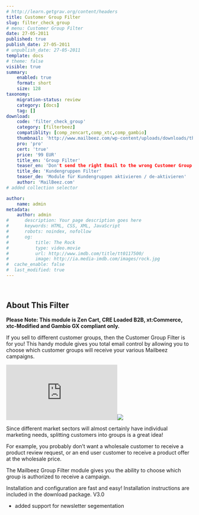 ```yaml
---
# http://learn.getgrav.org/content/headers
title: Customer Group Filter
slug: filter_check_group
# menu: Customer Group Filter
date: 27-05-2011
published: true
publish_date: 27-05-2011
# unpublish_date: 27-05-2011
template: docs
# theme: false
visible: true
summary:
    enabled: true
    format: short
    size: 128
taxonomy:
    migration-status: review
    category: [docs]
    tag: []
download:
    code: 'filter_check_group'
    category: [filterbeez]
    compatiblity: [comp_zencart,comp_xtc,comp_gambio]
    thumbnail: 'http://www.mailbeez.com/wp-content/uploads/downloads/thumbnails/2011/06/icon_32.png'
    pro: 'pro'
    cert: 'true'
    price: '99 EUR'
    title_en: 'Group Filter'
    teaser_en: 'Don't send the right Email to the wrong Customer Group'
    title_de: 'Kundengruppen Filter'
    teaser_de: 'Module für Kundengruppen aktivieren / de-aktivieren'
    author: 'MailBeez.com'
# added collection selector

author:
    name: admin
metadata:
    author: admin
#      description: Your page description goes here
#      keywords: HTML, CSS, XML, JavaScript
#      robots: noindex, nofollow
#      og:
#          title: The Rock
#          type: video.movie
#          url: http://www.imdb.com/title/tt0117500/
#          image: http://ia.media-imdb.com/images/rock.jpg
#  cache_enable: false
#  last_modified: true
---
```


 

## About This Filter

**Please Note: This module is Zen Cart, CRE Loaded B2B, xt:Commerce, xtc-Modified and Gambio GX compliant only.**

If you sell to different customer groups, then the Customer Group Filter is for you! This handy module gives you total email control by allowing you to choose which customer groups will receive your various Mailbeez campaigns.

[![](http://localhost/wordpress_mailbeez_EOL/wp-content/themes/awake/lib/scripts/timthumb/thumb.php?src=http://www.mailbeez.com/images/doc/filterbeez/filter_check_group/customer_group_filter_config5.png&w=270&h=129&zc=1&q=100 "Configured Customer Groups Panel")](http://www.mailbeez.com/images/doc/filterbeez/filter_check_group/customer_group_filter_config5.png "Configured Customer Groups Panel")![](http://localhost/wordpress_mailbeez_EOL/wp-content/themes/awake/images/shortcodes/image_shadow.png)

Since different market sectors will almost certainly have individual marketing needs, splitting customers into groups is a great idea!

For example, you probably don’t want a wholesale customer to receive a product review request, or an end user customer to receive a product offer at the wholesale price.

The Mailbeez Group Filter module gives you the ability to choose which group is authorized to receive a campaign.

Installation and configuration are fast and easy! Installation instructions are included in the download package.
V3.0
- added support for newsletter segementation